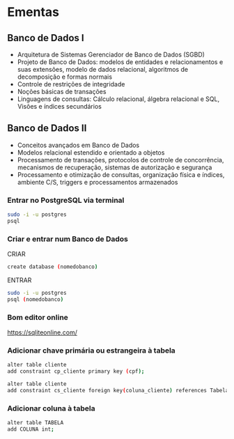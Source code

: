 # Ementas

## Banco de Dados I
- Arquitetura de Sistemas Gerenciador de Banco de Dados (SGBD)
- Projeto de Banco de Dados: modelos de entidades e relacionamentos e suas extensões, modelo de dados relacional, algoritmos de decomposição e formas normais
- Controle de restrições de integridade
- Noções básicas de transações
- Linguagens de consultas: Cálculo relacional, álgebra relacional e SQL, Visões e índices secundários

## Banco de Dados II
- Conceitos avançados em Banco de Dados
- Modelos relacional estendido e orientado a objetos
- Processamento de transações, protocolos de controle de concorrência, mecanismos de recuperação, sistemas de autorização e segurança
- Processamento e otimização de consultas, organização física e índices, ambiente C/S, triggers e processamentos armazenados


### Entrar no PostgreSQL via terminal 
```bash
sudo -i -u postgres
psql
```

### Criar e entrar num Banco de Dados
CRIAR
```bash
create database (nomedobanco)
```
ENTRAR
```bash
sudo -i -u postgres
psql (nomedobanco)
```

### Bom editor online
https://sqliteonline.com/

### Adicionar chave primária ou estrangeira à tabela
```bash
alter table cliente
add constraint cp_cliente primary key (cpf);

alter table cliente
add constraint cs_cliente foreign key(coluna_cliente) references Tabeladachaveprimaria(coluna_tabela);
```

### Adicionar coluna à tabela
```bash
alter table TABELA
add COLUNA int;
```
